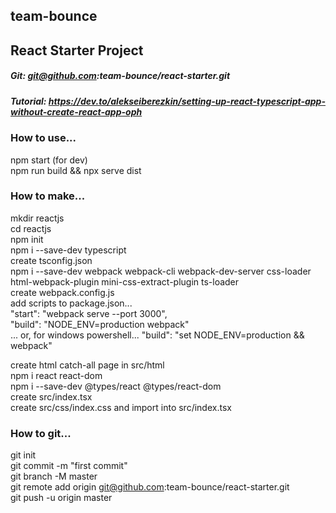 ## team-bounce
## React Starter Project

##### Git: git@github.com:team-bounce/react-starter.git
##### Tutorial: https://dev.to/alekseiberezkin/setting-up-react-typescript-app-without-create-react-app-oph

### How to use...
npm start (for dev)  
npm run build && npx serve dist  

### How to make...
mkdir reactjs  
cd reactjs  
npm init  
npm i --save-dev typescript  
create tsconfig.json  
npm i --save-dev webpack webpack-cli webpack-dev-server css-loader html-webpack-plugin  mini-css-extract-plugin ts-loader  
create webpack.config.js  
add scripts to package.json...  
    "start": "webpack serve --port 3000",  
    "build": "NODE_ENV=production webpack"  
... or, for windows powershell... "build": "set NODE_ENV=production && webpack"  

create html catch-all page in src/html  
npm i react react-dom  
npm i --save-dev @types/react @types/react-dom  
create src/index.tsx  
create src/css/index.css and import into src/index.tsx  

### How to git...
git init  
git commit -m "first commit"  
git branch -M master  
git remote add origin git@github.com:team-bounce/react-starter.git  
git push -u origin master  

